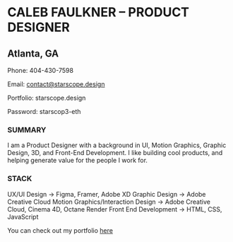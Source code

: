 # CALEB FAULKNER – PRODUCT DESIGNER
## Atlanta, GA

Phone: 404-430-7598

Email: contact@starscope.design

Portfolio: starscope.design

Password: starscop3-eth


### SUMMARY
I am a Product Designer with a background in UI, Motion Graphics, Graphic Design, 3D, and Front-End Development. 
I like building cool products, and helping generate value for the people I work for.


### STACK
UX/UI Design → Figma, Framer, Adobe XD
Graphic Design → Adobe Creative Cloud
Motion Graphics/Interaction Design → Adobe Creative Cloud, Cinema 4D, Octane Render
Front End Development → HTML, CSS, JavaScript

You can check out my portfolio [here](https://starscope.design)
